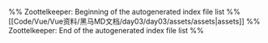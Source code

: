 %% Zoottelkeeper: Beginning of the autogenerated index file list  %%
 [[Code/Vue/Vue资料/黑马MD文档/day03/day03/assets/assets|assets]]
%% Zoottelkeeper: End of the autogenerated index file list  %%
